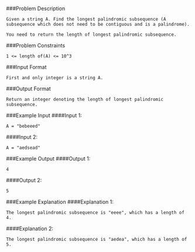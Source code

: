 ###Problem Description
```
Given a string A. Find the longest palindromic subsequence (A subsequence which does not need to be contiguous and is a palindrome).

You need to return the length of longest palindromic subsequence.
```


###Problem Constraints
```
1 <= length of(A) <= 10^3
```


###Input Format
```
First and only integer is a string A.
```



###Output Format
```
Return an integer denoting the length of longest palindromic subsequence.
```



###Example Input
####Input 1:

```
A = "bebeeed"
```
####Input 2:

```
A = "aedsead"
```


###Example Output
####Output 1:

```
4
```
####Output 2:

```
5
```


###Example Explanation
####Explanation 1:

```
The longest palindromic subsequence is "eeee", which has a length of 4.
```
####Explanation 2:

```
The longest palindromic subsequence is "aedea", which has a length of 5.
```